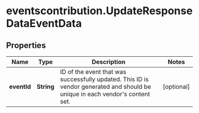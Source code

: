 # eventscontribution.UpdateResponseDataEventData

## Properties

Name | Type | Description | Notes
------------ | ------------- | ------------- | -------------
**eventId** | **String** | ID of the event that was successfully updated. This ID is vendor generated and should be unique in each vendor&#39;s content set. | [optional] 


